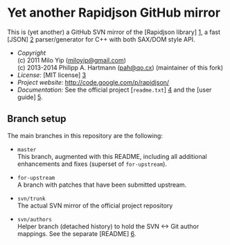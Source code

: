 Yet another Rapidjson GitHub mirror
===================================

This is (yet another) a GitHub SVN mirror of the [Rapidjson library] [1],
a fast [JSON] [2] parser/generator for C++ with both SAX/DOM style API.

 * *Copyright*  
     (c) 2011 Milo Yip (miloyip@gmail.com)  
     (c) 2013-2014 Philipp A. Hartmann (pah@qo.cx) (maintainer of this fork)
 * *License:* [MIT license] [3]
 * *Project website:* http://code.google.com/p/rapidjson/
 * *Documentation:* See the official project [`readme.txt`] [4] and the [user guide] [5].

[1]: http://code.google.com/p/rapidjson/ "Rapidjson project website"
[2]: http://www.ietf.org/rfc/rfc4627.txt "JavaScript Object Notation"
[3]: http://www.opensource.org/licenses/mit-license.php "MIT license"
[4]: https://github.com/pah/rapidjson/blob/svn/trunk/readme.txt
[5]: http://code.google.com/p/rapidjson/wiki/UserGuide

Branch setup
------------

The main branches in this repository are the following:

 * `master`  
   This branch, augmented with this README, including all additional
   enhancements and fixes (superset of `for-upstream`).

 * `for-upstream`  
   A branch with patches that have been submitted upstream.

 * `svn/trunk`  
   The actual SVN mirror of the official project repository

 * `svn/authors`  
   Helper branch (detached history) to hold the SVN <-> Git author mappings.
   See the separate [README] [6].

[6]: https://github.com/pah/rapidjson/blob/svn/authors/README.md
